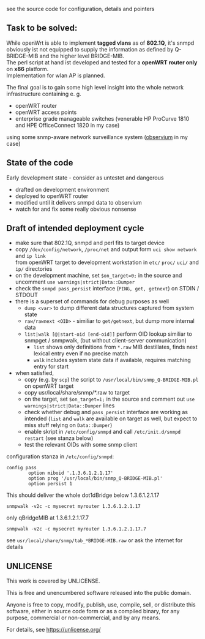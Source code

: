 
see the source code for configuration, details and pointers

## Task to be solved:  
While openWrt is able to implement **tagged vlans** as of **802.1Q**, it's snmpd obviously ist not equipped to supply the information as defined by Q-BRIDGE-MIB and the higher level BRIDGE-MIB.   
The perl script at hand ist developed and tested for a **openWRT router only** on **x86** platform.  
Implementation for wlan AP is planned.  

The final goal is to gain some high level insight into the whole network infrastructure containing e. g.
- openWRT router
- openWRT access points
- enterprise grade manageable switches (venerable HP ProCurve 1810 and HPE OfficeConnect 1820 in my case)

using some snmp-aware network surveillance system ([observium](https://www.observium.org/) in my case)

## State of the code
Early development state - consider as untestet and dangerous  
- drafted on development environment
- deployed to openWRT router
- modified until it delivers snmpd data to observium
- watch for and fix some really obvious nonsense

## Draft of intended deployment cycle 
- make sure that 802.1Q, snmpd and perl fits to target device
- copy `/dev/config/network`, `/proc/net`
and output form `uci show network` and `ip link`  
from openWRT target to development workstation in `etc/` `proc/` `uci/` and `ip/` directories
- on the development machine, set `$on_target=0;` in the source and uncomment `use warnings|strict|Data::Dumper`
- check the `snmpd pass_persist` interface (`PING, get, getnext`) on STDIN / STDOUT
- there is a superset of commands for debug purposes as well
  - `dump <var>` to dump different data structures captured from system state
  - `raw/rawnext <OID>` - similiar to `get/getnext`, but dump more internal data
  - `list|walk [@|start-oid [end-oid]]` perform OID lookup similiar to snmpget / snmpwalk,
    (but without client-server communication)
    - `list` shows only definitions from `*.raw` MIB destillates, finds next lexical entry even if no precise match
    - `walk` includes system state data if available, requires matching entry for start
- when satisfied,
  - copy (e.g. by `scp`) the script to `/usr/local/bin/snmp_Q-BRIDGE-MIB.pl` on openWRT target
  - copy usr/local/share/snmp/*.raw to target
  - on the target, set `$on_target=1;` in the source and comment out `use warnings|strict|Data::Dumper` lines
  - check whether debug and `pass_persist` interface are working as intended
  (`list` and `walk` are available on target as well, but expect to miss stuff relying on `Data::Dumper`)
  - enable skript in `/etc/config/snmpd` and call `/etc/init.d/snmpd restart` (see stanza below)
  - test the relevant OIDs with some snmp client
 
configuration stanza in `/etc/config/snmpd`:

```
config pass
        option miboid '.1.3.6.1.2.1.17'
        option prog '/usr/local/bin/snmp_Q-BRIDGE-MIB.pl'
        option persist 1
```

This should deliver the whole dot1dBridge below 1.3.6.1.2.1.17  
```
snmpwalk -v2c -c mysecret myrouter 1.3.6.1.2.1.17
```

only qBridgeMIB at 1.3.6.1.2.1.17.7   
```
snmpwalk -v2c -c mysecret myrouter 1.3.6.1.2.1.17.7
```  

see `usr/local/share/snmp/tab_*BRIDGE-MIB.raw` or ask the internet for details

## UNLICENSE
This work is covered by UNLICENSE.

This is free and unencumbered software released into the public domain.

Anyone is free to copy, modify, publish, use, compile, sell, or
distribute this software, either in source code form or as a compiled
binary, for any purpose, commercial or non-commercial, and by any
means.

For details, see https://unlicense.org/


